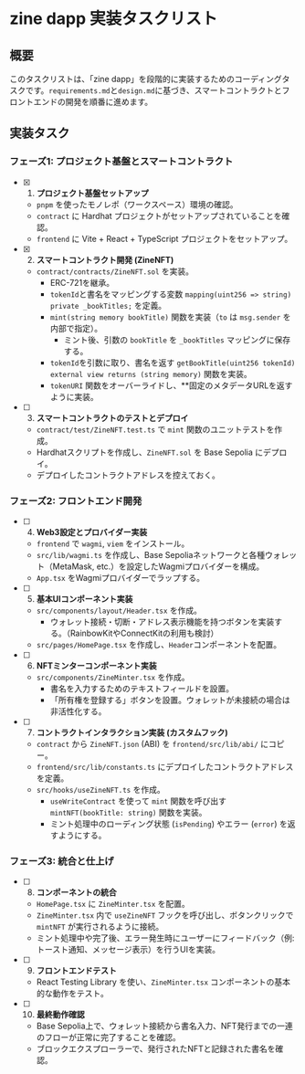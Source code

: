 # zine dapp 実装タスクリスト

## 概要

このタスクリストは、「zine dapp」を段階的に実装するためのコーディングタスクです。`requirements.md`と`design.md`に基づき、スマートコントラクトとフロントエンドの開発を順番に進めます。

## 実装タスク

### フェーズ1: プロジェクト基盤とスマートコントラクト

- [x] 1. **プロジェクト基盤セットアップ**
  - `pnpm` を使ったモノレポ（ワークスペース）環境の確認。
  - `contract` に Hardhat プロジェクトがセットアップされていることを確認。
  - `frontend` に Vite + React + TypeScript プロジェクトをセットアップ。

- [x] 2. **スマートコントラクト開発 (ZineNFT)**
  - `contract/contracts/ZineNFT.sol` を実装。
    - ERC-721を継承。
    - `tokenId`と書名をマッピングする変数 `mapping(uint256 => string) private _bookTitles;` を定義。
    - `mint(string memory bookTitle)` 関数を実装（`to` は `msg.sender` を内部で指定）。
      - ミント後、引数の `bookTitle` を `_bookTitles` マッピングに保存する。
    - `tokenId`を引数に取り、書名を返す `getBookTitle(uint256 tokenId) external view returns (string memory)` 関数を実装。
    - `tokenURI` 関数をオーバーライドし、**固定のメタデータURLを返すように実装。

- [ ] 3. **スマートコントラクトのテストとデプロイ**
  - `contract/test/ZineNFT.test.ts` で `mint` 関数のユニットテストを作成。
  - Hardhatスクリプトを作成し、`ZineNFT.sol` を Base Sepolia にデプロイ。
  - デプロイしたコントラクトアドレスを控えておく。

### フェーズ2: フロントエンド開発

- [ ] 4. **Web3設定とプロバイダー実装**
  - `frontend` で `wagmi`, `viem` をインストール。
  - `src/lib/wagmi.ts` を作成し、Base Sepoliaネットワークと各種ウォレット（MetaMask, etc.）を設定したWagmiプロバイダーを構成。
  - `App.tsx` をWagmiプロバイダーでラップする。

- [ ] 5. **基本UIコンポーネント実装**
  - `src/components/layout/Header.tsx` を作成。
    - ウォレット接続・切断・アドレス表示機能を持つボタンを実装する。（RainbowKitやConnectKitの利用も検討）
  - `src/pages/HomePage.tsx` を作成し、`Header`コンポーネントを配置。

- [ ] 6. **NFTミンターコンポーネント実装**
  - `src/components/ZineMinter.tsx` を作成。
    - 書名を入力するためのテキストフィールドを設置。
    - 「所有権を登録する」ボタンを設置。ウォレットが未接続の場合は非活性化する。

- [ ] 7. **コントラクトインタラクション実装 (カスタムフック)**
  - `contract` から `ZineNFT.json` (ABI) を `frontend/src/lib/abi/` にコピー。
  - `frontend/src/lib/constants.ts` にデプロイしたコントラクトアドレスを定義。
  - `src/hooks/useZineNFT.ts` を作成。
    - `useWriteContract` を使って `mint` 関数を呼び出す `mintNFT(bookTitle: string)` 関数を実装。
    - ミント処理中のローディング状態 (`isPending`) やエラー (`error`) を返すようにする。

### フェーズ3: 統合と仕上げ

- [ ] 8. **コンポーネントの統合**
  - `HomePage.tsx` に `ZineMinter.tsx` を配置。
  - `ZineMinter.tsx` 内で `useZineNFT` フックを呼び出し、ボタンクリックで `mintNFT` が実行されるように接続。
  - ミント処理中や完了後、エラー発生時にユーザーにフィードバック（例: トースト通知、メッセージ表示）を行うUIを実装。

- [ ] 9. **フロントエンドテスト**
  - React Testing Library を使い、`ZineMinter.tsx` コンポーネントの基本的な動作をテスト。

- [ ] 10. **最終動作確認**
  - Base Sepolia上で、ウォレット接続から書名入力、NFT発行までの一連のフローが正常に完了することを確認。
  - ブロックエクスプローラーで、発行されたNFTと記録された書名を確認。